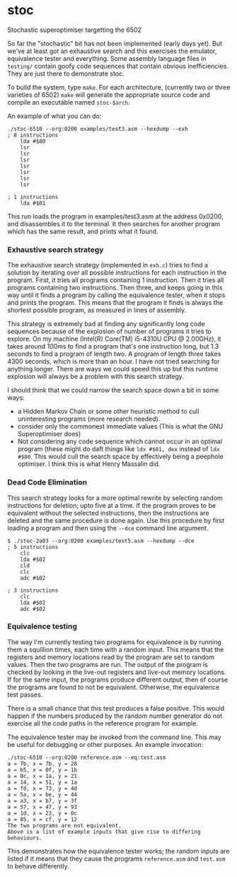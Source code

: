 # stoc
Stochastic superoptimiser targetting the 6502

So far the "stochastic" bit has not been implemented (early days yet). But we've at least got an exhaustive search and this exercises the emulator, equivalence tester and everything. Some assembly language files in `testing/` contain goofy code sequences that contain obvious inefficiencies. They are just there to demonstrate stoc.

To build the system, type `make`. For each architecture, (currently two or three varieties of 6502) `make` will generate the appropriate source code and compile an executable named `stoc-$arch`.

An example of what you can do:

```
./stoc-6510 --org:0200 examples/test3.asm --hexdump --exh 
; 8 instructions
	lda #$80
	lsr
	lsr
	lsr
	lsr
	lsr
	lsr
	lsr

; 1 instructions
	lda #$01
```

This run loads the program in examples/test3.asm at the address 0x0200, and disassembles it to the terminal. It then searches for another program which has the same result, and prints what it found. 

### Exhaustive search strategy
The exhaustive search strategy (implemented in `exh.c`) tries to find a solution by iterating over all possible instructions for each instruction in the program. First, it tries all programs containing 1 instruction. Then it tries all programs containing two instructions. Then three, and keeps going in this way until it finds a program by calling the equivalence tester, when it stops and prints the program. This means that the program it finds is always the shortest possible program, as measured in lines of assembly.

This strategy is extremely bad at finding any significantly long code sequences because of the explosion of number of programs it tries to explore. On my machine (Intel(R) Core(TM) i5-4310U CPU @ 2.00GHz), it takes around 100ms to find a program that's one instruction long, but 1.3 seconds to find a program of length two. A program of length three takes 4300 seconds, which is more than an hour. I have not tried searching for anything longer. There are ways we could speed this up but this runtime explosion will always be a problem with this search strategy.

I should think that we could narrow the search space down a bit in some ways:
 - a Hidden Markov Chain or some other heuristic method to cull uninteresting programs (more research needed).
 - consider only the commonest immediate values (This is what the GNU Superoptimiser does)
 - Not considering any code sequence which cannot occur in an optimal program (these might do daft things like `ldx #$01, dex` instead of `ldx #$00`. This would cull the search space by effectively being a peephole optimiser. I think this is what Henry Massalin did.

### Dead Code Elimination
This search strategy looks for a more optimal rewrite by selecting random instructions for deletion; upto five at a time. If the program proves to be equivalent without the selected instructions, then the instructions are deleted and the same procedure is done again. Use this procedure by first loading a program and then using the `--dce` command line argument.

```
$ ./stoc-2a03 --org:0200 examples/test5.asm --hexdump --dce
; 5 instructions
	clc
	lda #$02
	cld
	clc
	adc #$02

; 3 instructions
	clc
	lda #$02
	adc #$02

```

### Equivalence testing
The way I'm currently testing two programs for equivalence is by running them a squillion times, each time with a random input. This means that the registers and memory locations read by the program are set to random values. Then the two programs are run. The output of the program is checked by looking in the live-out registers and live-out memory locations. If for the same input, the programs produce different output, then of course the programs are found to not be equivalent. Otherwise, the equivalence test passes. 

There is a small chance that this test produces a false positive. This would happen if the numbers produced by the random number generator do not exercise all the code paths in the reference program for example. 

The equivalence tester may be invoked from the command line. This may be useful for debugging or other purposes. An example invocation:

```
./stoc-6510 --org:0200 reference.asm --eq:test.asm
a = 7b, x = 7b, y = 28
a = b5, x = 0f, y = 1b
a = 8c, x = 1a, y = 21
a = 14, x = 51, y = 1a
a = fd, x = 73, y = 4d
a = 5a, x = be, y = 44
a = a3, x = b7, y = 3f
a = 57, x = 47, y = 93
a = 1d, x = 23, y = 0c
a = 85, x = cf, y = 12
The two programs are not equivalent.
Above is a list of example inputs that give rise to differing behaviours.
```

This demonstrates how the equivalence tester works; the random inputs are listed if it means that they cause the programs `reference.asm` and `test.asm` to behave differently.
